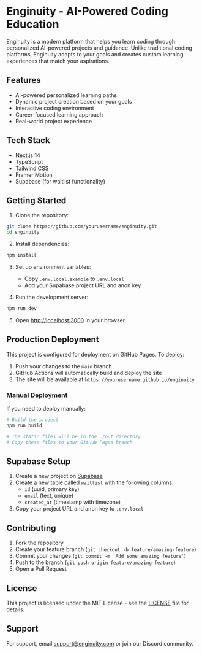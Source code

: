 # Enginuity - AI-Powered Coding Education

Enginuity is a modern platform that helps you learn coding through personalized AI-powered projects and guidance. Unlike traditional coding platforms, Enginuity adapts to your goals and creates custom learning experiences that match your aspirations.

## Features

- AI-powered personalized learning paths
- Dynamic project creation based on your goals
- Interactive coding environment
- Career-focused learning approach
- Real-world project experience

## Tech Stack

- Next.js 14
- TypeScript
- Tailwind CSS
- Framer Motion
- Supabase (for waitlist functionality)

## Getting Started

1. Clone the repository:
```bash
git clone https://github.com/yourusername/enginuity.git
cd enginuity
```

2. Install dependencies:
```bash
npm install
```

3. Set up environment variables:
   - Copy `.env.local.example` to `.env.local`
   - Add your Supabase project URL and anon key

4. Run the development server:
```bash
npm run dev
```

5. Open [http://localhost:3000](http://localhost:3000) in your browser.

## Production Deployment

This project is configured for deployment on GitHub Pages. To deploy:

1. Push your changes to the `main` branch
2. GitHub Actions will automatically build and deploy the site
3. The site will be available at `https://yourusername.github.io/enginuity`

### Manual Deployment

If you need to deploy manually:

```bash
# Build the project
npm run build

# The static files will be in the ./out directory
# Copy these files to your GitHub Pages branch
```

## Supabase Setup

1. Create a new project on [Supabase](https://supabase.com)
2. Create a new table called `waitlist` with the following columns:
   - `id` (uuid, primary key)
   - `email` (text, unique)
   - `created_at` (timestamp with timezone)
3. Copy your project URL and anon key to `.env.local`

## Contributing

1. Fork the repository
2. Create your feature branch (`git checkout -b feature/amazing-feature`)
3. Commit your changes (`git commit -m 'Add some amazing feature'`)
4. Push to the branch (`git push origin feature/amazing-feature`)
5. Open a Pull Request

## License

This project is licensed under the MIT License - see the [LICENSE](LICENSE) file for details.

## Support

For support, email support@enginuity.com or join our Discord community.
